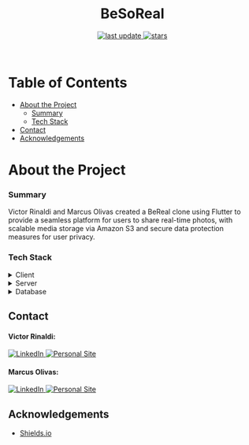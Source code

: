 <div align='center'>

  <!-- Title -->

 <!-- <img src="media/besoreal.svg" alt="logo" width="200" height="auto" /> -->
<h1><strong>BeSoReal</strong></h1>
  <!-- Badges -->
  <p>
    <a href="">
        <img src="https://img.shields.io/github/last-commit/bivtor/besoreal" alt="last update" />
    </a>
    <a href="https://github.com/bivtor/besoreal/stargazers">
        <img src="https://img.shields.io/github/stars/bivtor/besoreal" alt="stars" />
    </a>
  </p>
</div>


<br />

<!-- Table of Contents -->

# Table of Contents

- [About the Project](#about-the-project)
  - [Summary](#summary)
  - [Tech Stack](#tech-stack)
- [Contact](#contact)
- [Acknowledgements](#acknowledgements)

<!-- About the Project -->

# About the Project

<!-- Summary -->

### Summary

Victor Rinaldi and Marcus Olivas created a BeReal clone using Flutter to provide a seamless platform for users to share real-time photos, with scalable media storage via Amazon S3 and secure data protection measures for user privacy.

<!-- Tech Stack -->

### Tech Stack

<!-- Shields.io Badges: https://github.com/Ileriayo/markdown-badges -->

<details>
    <summary>Client</summary>
    <br />
    <a href="https://flutter.dev/">
        <img src="https://img.shields.io/badge/Flutter-blue?style=for-the-badge&logo=flutter&amp;logoColor=white" alt="Flutter" />
    </a>
</details>
<details>
    <summary>Server</summary>
    <br />
    <a href="https://firebase.google.com/">
        <img src="https://img.shields.io/badge/firebase-ffca28?style=for-the-badge&logo=firebase&logoColor=black" alt="Firebase" />
    </a>

</details>
<details>
    <summary>Database</summary>
    <br />
    <a href="https://aws.amazon.com/s3/">
        <img src="https://img.shields.io/badge/AWS_S3-569A31?logo=amazons3&logoColor=fff&style=for-the-badge" alt="Amazon S3" />
    </a>
</details>

<!-- Control Flow -->

<!-- Contact -->

## Contact

#### Victor Rinaldi:

<a href="https://www.linkedin.com/in/victor-rinaldi-b1052a164">
    <img src="https://img.shields.io/badge/LinkedIn-0077B5?style=for-the-badge&logo=linkedin&logoColor=white" alt="LinkedIn" />
</a>
<a href="https://www.vrinaldi.com/">
    <img src="https://img.shields.io/badge/-personal%20site-darkgrey?logo=code-review&logoColor=white&style=for-the-badge" alt="Personal Site" />
</a>

#### Marcus Olivas:

<a href="https://www.linkedin.com/in/marcus-olivas-142471263/">
    <img src="https://img.shields.io/badge/LinkedIn-0077B5?style=for-the-badge&logo=linkedin&logoColor=white" alt="LinkedIn" />
</a>
<a href="https://www.molivas.me/">
    <img src="https://img.shields.io/badge/-personal%20site-darkgrey?logo=code-review&logoColor=white&style=for-the-badge" alt="Personal Site" />
</a>

<!-- Acknowledgments -->

## Acknowledgements
- [Shields.io](https://shields.io/)
